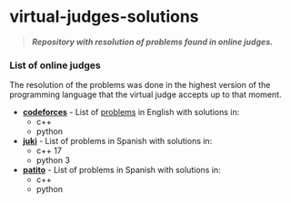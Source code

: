 # virtual-judges-solutions

> ___Repository with resolution of problems found in online judges.___
 
### List of online judges
The resolution of the problems was done in the highest version of the programming language that the virtual judge accepts up to that moment.

- **[codeforces](./codeforces)** - List of [problems](https://codeforces.com/problemset) in English with solutions in:
  + c++
  + python
- **[juki](https://judge.juki.app/es/problems)** - List of problems in Spanish with solutions in:
  + c++ 17
  + python 3
- **[patito](https://jv.umsa.bo/problemset.php)** - List of problems in Spanish with solutions in:
  + c++
  + python
